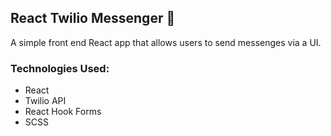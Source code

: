 ## React Twilio Messenger 📲

A simple front end React app that allows users to send messenges via a UI.

### Technologies Used:

- React
- Twilio API
- React Hook Forms
- SCSS
